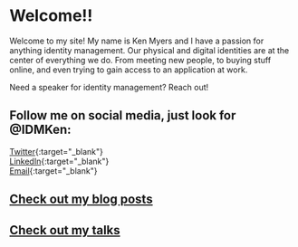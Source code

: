 # Welcome!!

Welcome to my site! My name is Ken Myers and I have a passion for anything identity management. Our physical and digital identities are at the center of everything we do. From meeting new people, to buying stuff online, and even trying to gain access to an application at work.

Need a speaker for identity management? Reach out!

## Follow me on social media, just look for @IDMKen:

[Twitter](https://twitter.com/IDMKen){:target="_blank"}  
[LinkedIn](https://www.linkedin.com/in/idmken/){:target="_blank"}  
[Email](mailto:mail@myers.guru){:target="_blank"}  

## [Check out my blog posts](/blogs/blogs.md)

## [Check out my talks](/talks/talks.md)
